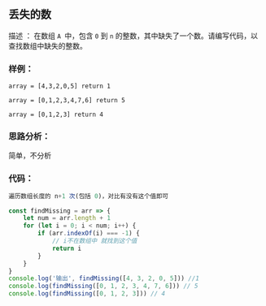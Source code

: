 <!--
 * @Author: “liwx” “1258598654qq.com”
 * @Date: 2024-08-14 09:49:47
 * @LastEditors: “liwx” “1258598654qq.com”
 * @LastEditTime: 2024-08-14 09:49:57
 * @FilePath: \vuepress-starter\docs\algorithm\simple\丢失的数.md
 * @Description: 这是默认设置,请设置`customMade`, 打开koroFileHeader查看配置 进行设置: https://github.com/OBKoro1/koro1FileHeader/wiki/%E9%85%8D%E7%BD%AE
-->

## **丢失的数**

描述
：
在数组 `A `中，包含 `0` 到 `n` 的整数，其中缺失了一个数。请编写代码，以查找数组中缺失的整数。

### 样例：

```
array = [4,3,2,0,5] return 1

array = [0,1,2,3,4,7,6] return 5

array = [0,1,2,3] return 4
```

### 思路分析：

简单，不分析

### 代码：

```js
遍历数组长度的 n+1 次(包括 0)，对比有没有这个值即可

const findMissing = arr => {
	let num = arr.length + 1
	for (let i = 0; i < num; i++) {
		if (arr.indexOf(i) === -1) {
			// i不在数组中 就找到这个值
			return i
		}
	}
}
console.log('输出', findMissing([4, 3, 2, 0, 5])) //1
console.log(findMissing([0, 1, 2, 3, 4, 7, 6])) // 5
console.log(findMissing([0, 1, 2, 3])) // 4
```
